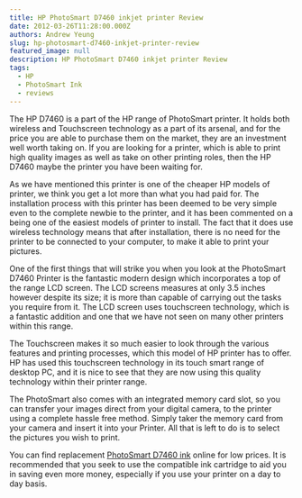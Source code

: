```yaml
---
title: HP PhotoSmart D7460 inkjet printer Review
date: 2012-03-26T11:28:00.000Z
authors: Andrew Yeung
slug: hp-photosmart-d7460-inkjet-printer-review
featured_image: null
description: HP PhotoSmart D7460 inkjet printer Review
tags:
  - HP
  - PhotoSmart Ink
  - reviews
---
```

The HP D7460 is a part of the HP range of PhotoSmart printer. It holds both wireless and Touchscreen technology as a part of its arsenal, and for the price you are able to purchase them on the market, they are an investment well worth taking on. If you are looking for a printer, which is able to print high quality images as well as take on other printing roles, then the HP D7460 maybe the printer you have been waiting for. 

As we have mentioned this printer is one of the cheaper HP models of printer, we think you get a lot more than what you had paid for. The installation process with this printer has been deemed to be very simple even to the complete newbie to the printer, and it has been commented on a being one of the easiest models of printer to install. The fact that it does use wireless technology means that after installation, there is no need for the printer to be connected to your computer, to make it able to print your pictures. 

One of the first things that will strike you when you look at the PhotoSmart D7460 Printer is the fantastic modern design which incorporates a top of the range LCD screen. The LCD screens measures at only 3.5 inches however despite its size; it is more than capable of carrying out the tasks you require from it. The LCD screen uses touchscreen technology, which is a fantastic addition and one that we have not seen on many other printers within this range. 

The Touchscreen makes it so much easier to look through the various features and printing processes, which this model of HP printer has to offer. HP has used this touchscreen technology in its touch smart range of desktop PC, and it is nice to see that they are now using this quality technology within their printer range. 

The PhotoSmart also comes with an integrated memory card slot, so you can transfer your images direct from your digital camera, to the printer using a complete hassle free method. Simply taker the memory card from your camera and insert it into your Printer. All that is left to do is to select the pictures you wish to print. 

You can find replacement [PhotoSmart D7460 ink](https://www.comboink.com/hp-photosmart-d7460-ink-cartridges) online for low prices. It is recommended that you seek to use the compatible ink cartridge to aid you in saving even more money, especially if you use your printer on a day to day basis.